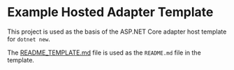 ﻿# Example Hosted Adapter Template

This project is used as the basis of the ASP.NET Core adapter host template for `dotnet new`.

The [README_TEMPLATE.md](./README_TEMPLATE.md) file is used as the `README.md` file in the template.

